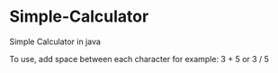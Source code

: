 # Simple-Calculator
Simple Calculator in java

To use, add space between each character for example: 3 + 5 or 3 / 5
